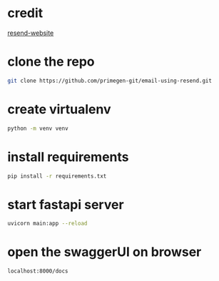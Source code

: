# credit
[resend-website](https://resend.com/docs/send-with-fastapi)


# clone the repo
```bash
git clone https://github.com/primegen-git/email-using-resend.git
```

# create virtualenv
```bash
python -m venv venv
```

# install requirements
```bash
pip install -r requirements.txt
```

# start fastapi server
```bash
uvicorn main:app --reload
```

# open the swaggerUI on browser
```bash
localhost:8000/docs
```
